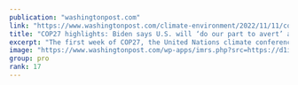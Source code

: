 ```yaml
---
publication: "washingtonpost.com"
link: "https://www.washingtonpost.com/climate-environment/2022/11/11/cop27-live-updates-biden-egypt/"
title: "COP27 highlights: Biden says U.S. will ‘do our part to avert’ a ‘climate hell’ during address in Egypt"
excerpt: "The first week of COP27, the United Nations climate conference, is underway in Egypt. President Biden is attending events with other world leaders."
image: "https://www.washingtonpost.com/wp-apps/imrs.php?src=https://d1i4t8bqe7zgj6.cloudfront.net/11-11-2022/t_3d5af52991554f3793dccdcdec5407a4_name_1___1920x1080___30p_00_46_58_16_Still015.jpg&w=1440"
group: pro
rank: 17
---
```

